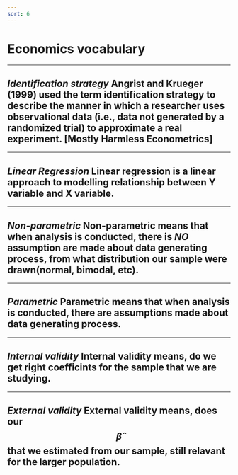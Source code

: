 ```yaml
---
sort: 6
---
```


# Economics vocabulary

---
*Identification strategy*
Angrist and Krueger (1999) used the term identification
strategy to describe the manner in which a researcher uses
observational data (i.e., data not generated by a randomized trial) to approximate a real experiment. [Mostly Harmless Econometrics]
---

---
*Linear Regression*
Linear regression is a linear approach to modelling relationship between Y variable and X variable.
---

---
*Non-parametric*
Non-parametric means that when analysis is conducted, there is *NO* assumption are made about data generating process, from what distribution our sample were drawn(normal, bimodal, etc).
---

---
*Parametric*
Parametric means that when analysis is conducted, there are assumptions made about data generating process.
---

---
*Internal validity*
Internal validity means, do we get right coefficints for the sample that we are studying.
---

---
*External validity*
External validity means, does our $$\hat{\beta} $$ that we estimated from our sample, still relavant for the larger population.
---

